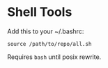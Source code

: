 # Shell Tools

Add this to your ~/.bashrc:
```
source /path/to/repo/all.sh
```

Requires `bash` until posix rewrite.
